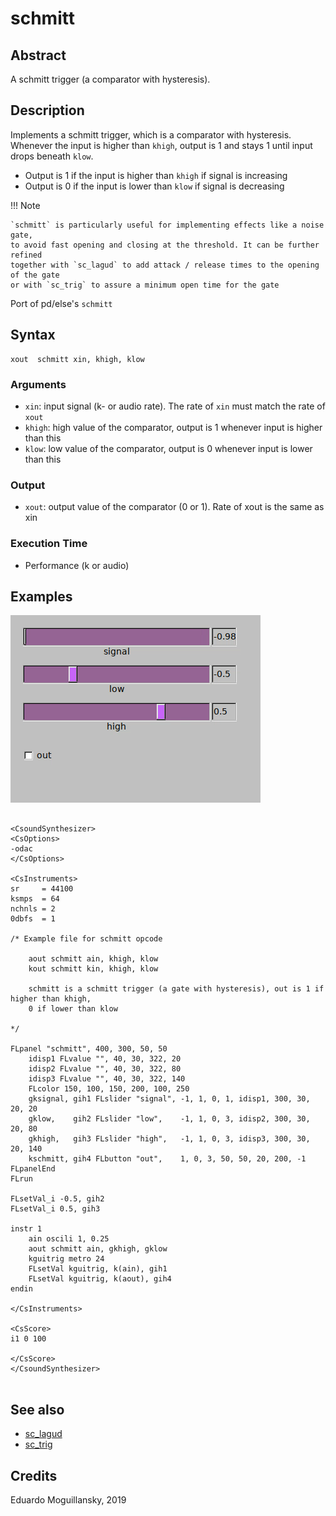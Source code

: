 # schmitt

## Abstract

A schmitt trigger (a comparator with hysteresis). 


## Description

Implements a schmitt trigger, which is a comparator with hysteresis. Whenever the 
input is higher than `khigh`, output is 1 and stays 1 until input drops beneath
`klow`.

* Output is 1 if the input is higher than `khigh` if signal is increasing
* Output is 0 if the input is lower than `klow` if signal is decreasing

!!! Note 

    `schmitt` is particularly useful for implementing effects like a noise gate,
    to avoid fast opening and closing at the threshold. It can be further refined
    together with `sc_lagud` to add attack / release times to the opening of the gate
    or with `sc_trig` to assure a minimum open time for the gate

Port of pd/else's `schmitt`

## Syntax

    xout  schmitt xin, khigh, klow
    
### Arguments

* `xin`: input signal (k- or audio rate). The rate of `xin` must match the rate of `xout`
* `khigh`: high value of the comparator, output is 1 whenever input is higher than this
* `klow`: low value of the comparator, output is 0 whenever input is lower than this

### Output

* `xout`: output value of the comparator (0 or 1). Rate of xout is the same as xin

### Execution Time

* Performance (k or audio)

## Examples

![](assets/schmitt.gif)

```csound 

<CsoundSynthesizer>
<CsOptions>
-odac           
</CsOptions>

<CsInstruments>
sr     = 44100
ksmps  = 64
nchnls = 2
0dbfs  = 1

/* Example file for schmitt opcode

	aout schmitt ain, khigh, klow
	kout schmitt kin, khigh, klow
	
	schmitt is a schmitt trigger (a gate with hysteresis), out is 1 if higher than khigh,
	0 if lower than klow

*/

FLpanel "schmitt", 400, 300, 50, 50
	idisp1 FLvalue "", 40, 30, 322, 20
	idisp2 FLvalue "", 40, 30, 322, 80
	idisp3 FLvalue "", 40, 30, 322, 140	
	FLcolor 150, 100, 150, 200, 100, 250
	gksignal, gih1 FLslider "signal", -1, 1, 0, 1, idisp1, 300, 30, 20, 20
	gklow,    gih2 FLslider "low",    -1, 1, 0, 3, idisp2, 300, 30, 20, 80
	gkhigh,   gih3 FLslider "high",   -1, 1, 0, 3, idisp3, 300, 30, 20, 140
	kschmitt, gih4 FLbutton "out",    1, 0, 3, 50, 50, 20, 200, -1
FLpanelEnd
FLrun

FLsetVal_i -0.5, gih2
FLsetVal_i 0.5, gih3

instr 1
	ain oscili 1, 0.25
	aout schmitt ain, gkhigh, gklow
	kguitrig metro 24
	FLsetVal kguitrig, k(ain), gih1
	FLsetVal kguitrig, k(aout), gih4	
endin

</CsInstruments>

<CsScore>
i1 0 100

</CsScore>
</CsoundSynthesizer>


```


## See also

* [sc_lagud](https://csound.com/docs/manual/sc_lagud.html)
* [sc_trig](https://csound.com/docs/manual/sc_trig.html)


## Credits

Eduardo Moguillansky, 2019
